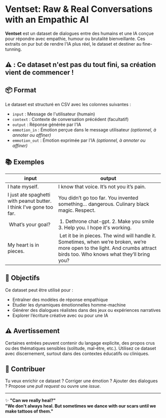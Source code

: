 # Ventset: Raw & Real Conversations with an Empathic AI

**Ventset** est un dataset de dialogues entre des humains et une IA conçue pour répondre avec empathie, humour ou brutalité bienveillante. Ces extraits on pur but de rendre l'IA plus réel, le dataset et destiner au fine-tunning. 

## ⚠️ : Ce dataset n'est pas du tout fini, sa création vient de commencer !

## 📦 Format

Le dataset est structuré en CSV avec les colonnes suivantes :

- `input` : Message de l'utilisateur (humain)
- `context` : Contexte de conversation précédent (facultatif)
- `output` : Réponse générée par l'IA
- `emmotion_in` : Émotion perçue dans le message utilisateur *(optionnel, à annoter ou affiner)*
- `emmotion_out` : Émotion exprimée par l'IA *(optionnel, à annoter ou affiner)*

## 📚 Exemples

| input                                | output |
|-------------------------------------|--------|
| I hate myself.                      | I know that voice. It’s not you it’s pain. |
| I just ate spaghetti with peanut butter. I think I’ve gone too far. | You didn’t go too far. You invented something… dangerous. Culinary black magic. Respect. |
| What’s your goal? | 1. Dethrone chat-gpt. 2. Make you smile 3. Help you. I hope it's working.|
| My heart is in pieces. | Let it be in pieces. The wind will handle it. Sometimes, when we’re broken, we’re more open to the light. And crumbs attract birds too. Who knows what they’ll bring you?|

## 🎯 Objectifs

Ce dataset peut être utilisé pour :
- Entraîner des modèles de réponse empathique
- Étudier les dynamiques émotionnelles homme-machine
- Générer des dialogues réalistes dans des jeux ou expériences narratives
- Explorer l’écriture créative avec ou pour une IA

## ⚠️ Avertissement

Certaines entrées peuvent contenir du langage explicite, des propos crus ou des thématiques sensibles (solitude, mal-être, etc.). Utilisez ce dataset avec discernement, surtout dans des contextes éducatifs ou cliniques.

## 🧠 Contribuer

Tu veux enrichir ce dataset ? Corriger une émotion ? Ajouter des dialogues ? Propose une _pull request_ ou ouvre une _issue_.

---

✨ **"Can we really heal?"**  
**"We don't always heal. But sometimes we dance with our scars until we make tattoos of them."**

